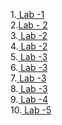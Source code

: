 1.<a href="https://github.com/Akshay3306/23CSBTB-27/blob/main/LAB_1.ipynb"> Lab -1</a><br>
2.<a href ="https://github.com/Akshay3306/23CSBTB-27/blob/main/LAB2.ipynb">Lab - 2</a><br>
3.<a href ="https://github.com/Akshay3306/23CSBTB-27/blob/main/BFS.ipynb"> Lab -2 </a><br>
4.<a href ="https://github.com/Akshay3306/23CSBTB-27/blob/main/Untitled6.ipynb"> Lab -2</a><br>
5.<a href ="https://github.com/Akshay3306/23CSBTB-27/blob/main/lab3"> Lab -3</a><br>
6.<a href ="https://github.com/Akshay3306/23CSBTB-27/blob/main/lab3"> Lab -3</a><br>
7.<a href ="https://github.com/Akshay3306/23CSBTB-27/blob/main/lab3"> Lab -3</a><br>
8.<a href ="https://github.com/Akshay3306/23CSBTB-27/blob/main/lab3"> Lab -3</a><br>
9.<a href ="https://github.com/Akshay3306/23CSBTB-27/blob/main/Lab4.ipynb"> Lab -4</a><br>
10.<a href ="https://github.com/Akshay3306/23CSBTB-27/blob/main/lab5.ipynb"> Lab -5</a><br>




